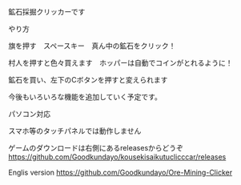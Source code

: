 鉱石採掘クリッカーです

やり方

旗を押す　スペースキー　真ん中の鉱石をクリック！

村人を押すと色々買えます　ホッパーは自動でコインがとれるように！

鉱石を買い、左下のCボタンを押すと変えられます

今後もいろいろな機能を追加していく予定です。

パソコン対応

スマホ等のタッチパネルでは動作しません

ゲームのダウンロードは右側にあるreleasesからどうぞ
https://github.com/Goodkundayo/kousekisaikutuclicccar/releases

Englis version
https://github.com/Goodkundayo/Ore-Mining-Clicker
